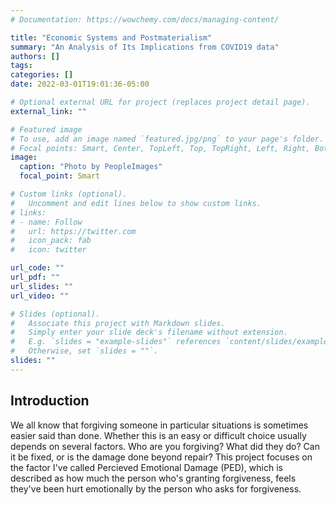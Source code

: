 ```yaml
---
# Documentation: https://wowchemy.com/docs/managing-content/

title: "Economic Systems and Postmaterialism"
summary: "An Analysis of Its Implications from COVID19 data"
authors: []
tags:
categories: []
date: 2022-03-01T19:01:36-05:00

# Optional external URL for project (replaces project detail page).
external_link: ""

# Featured image
# To use, add an image named `featured.jpg/png` to your page's folder.
# Focal points: Smart, Center, TopLeft, Top, TopRight, Left, Right, BottomLeft, Bottom, BottomRight.
image:
  caption: "Photo by PeopleImages"
  focal_point: Smart

# Custom links (optional).
#   Uncomment and edit lines below to show custom links.
# links:
# - name: Follow
#   url: https://twitter.com
#   icon_pack: fab
#   icon: twitter

url_code: ""
url_pdf: ""
url_slides: ""
url_video: ""

# Slides (optional).
#   Associate this project with Markdown slides.
#   Simply enter your slide deck's filename without extension.
#   E.g. `slides = "example-slides"` references `content/slides/example-slides.md`.
#   Otherwise, set `slides = ""`.
slides: ""
---
```

## Introduction

We all know that forgiving someone in particular situations is sometimes easier said than done. Whether this is an easy or difficult choice usually depends on several factors. Who are you forgiving? What did they do? Can it be fixed, or is the damage done beyond repair? This project focuses on the factor I've called Percieved Emotional Damage (PED), which is described as how much the person who's granting forgiveness, feels they've been hurt emotionally by the person who asks for forgiveness.
